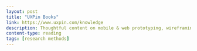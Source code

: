 ```yaml
---
layout: post
title: "UXPin Books"
link: https://www.uxpin.com/knowledge
description: Thoughtful content on mobile & web prototyping, wireframing, mockups, usability testing, project management, design process & more.
content-type: reading
tags: [research methods]
---
```

